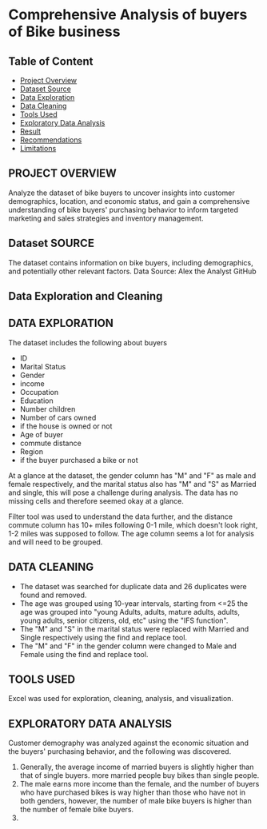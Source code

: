 # Comprehensive Analysis of buyers of Bike business

## Table of Content 
- [Project Overview](#project-overview)
- [Dataset Source](#dataset-source)
- [Data Exploration](#data-exploration)
- [Data Cleaning](#data-cleaning)
- [Tools Used](#tools-used)
- [Exploratory Data Analysis](#exploratory-data-analysis)
- [Result](#result)
- [Recommendations](#recommendations)
- [Limitations](#limitations)


## PROJECT OVERVIEW 

Analyze the dataset of bike buyers to uncover insights into customer demographics, location, and economic status, and gain a comprehensive understanding of bike buyers' purchasing behavior to inform targeted marketing and sales strategies and inventory management.


## Dataset SOURCE
The dataset contains information on bike buyers, including demographics, and potentially other relevant factors.
Data Source: Alex the Analyst GitHub


 ## Data Exploration and Cleaning

 ## DATA EXPLORATION 
 The dataset includes the following about buyers
 - ID
 - Marital Status
 - Gender
 - income
 - Occupation
 - Education
 - Number children
 - Number of cars owned
 - if the house is owned or not
 - Age of buyer
 - commute distance
 - Region
 - if the buyer purchased a bike or not

At a glance at the dataset, the gender column has "M" and "F" as male and female respectively, and the marital status also has "M" and "S" as Married and single, this will pose a challenge during analysis.
The data has no missing cells and therefore seemed okay at a glance.

Filter tool was used to understand the data further, and the distance commute column has 10+ miles following 0-1 mile, which doesn't look right, 1-2 miles was supposed to follow.
The age column seems a lot for analysis and will need to be grouped.

## DATA CLEANING
- The dataset was searched for duplicate data and 26 duplicates were found and removed.
- The age was grouped using 10-year intervals, starting from <=25 the age was grouped into "young Adults, adults, mature adults, adults, young adults, senior citizens, old, etc" using the "IFS function".
- The "M" and "S" in the marital status were replaced with Married and Single respectively using the find and replace tool.
- The "M" and "F" in the gender column were changed to Male and Female using the find and replace tool.

## TOOLS USED
Excel was used for exploration, cleaning, analysis, and visualization.

## EXPLORATORY DATA ANALYSIS 
Customer demography was analyzed against the economic situation and the buyers' purchasing behavior, and the following was discovered.
1. Generally, the average income of married buyers is slightly higher than that of single buyers. more married people buy bikes than single people.
2. The male earns more income than the female, and the number of buyers who have purchased bikes is way higher than those who have not in both genders, however, the number of male bike buyers is higher than the number of female bike buyers.
3. 
  
